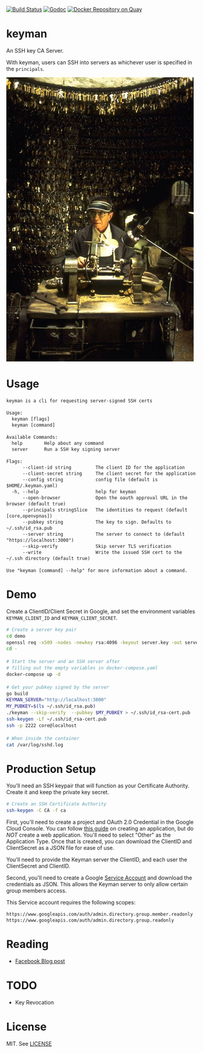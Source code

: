 [![Build Status](https://travis-ci.org/skuid/keyman.svg?branch=master)](https://travis-ci.org/skuid/keyman)
[![Godoc](https://img.shields.io/badge/godoc-reference-5272B4.svg?style=flat-square)](http://godoc.org/github.com/skuid/keyman/)
[![Docker Repository on Quay](https://quay.io/repository/skuid/keyman/status "Docker Repository on Quay")](https://quay.io/repository/skuid/keyman)

# keyman

An SSH key CA Server.

With keyman, users can SSH into servers as whichever user is specified in the `principals`.

[![keyman](/keyman.jpg)]()

# Usage

```
keyman is a cli for requesting server-signed SSH certs

Usage:
  keyman [flags]
  keyman [command]

Available Commands:
  help        Help about any command
  server      Run a SSH key signing server

Flags:
      --client-id string         The client ID for the application
      --client-secret string     The client secret for the application
      --config string            config file (default is $HOME/.keyman.yaml)
  -h, --help                     help for keyman
      --open-browser             Open the oauth approval URL in the browser (default true)
      --principals stringSlice   The identities to request (default [core,openvpnas])
      --pubkey string            The key to sign. Defaults to ~/.ssh/id_rsa.pub
      --server string            The server to connect to (default "https://localhost:3000")
      --skip-verify              Skip server TLS verification
      --write                    Write the issued SSH cert to the ~/.ssh directory (default true)

Use "keyman [command] --help" for more information about a command.
```

# Demo

Create a ClientID/Client Secret in Google, and set the environment variables
`KEYMAN_CLIENT_ID` and `KEYMAN_CLIENT_SECRET`.

```bash
# Create a server key pair
cd demo
openssl req -x509 -nodes -newkey rsa:4096 -keyout server.key -out server.pem -subj "/C=US/ST=Tennessee/L=Chattanooga/O=Skuid/OU=/CN=localhost"
cd -

# Start the server and an SSH server after
# filling out the empty variables in docker-compose.yaml
docker-compose up -d

# Get your pubkey signed by the server
go build
KEYMAN_SERVER="http://localhost:3000"
MY_PUBKEY=$(ls ~/.ssh/id_rsa.pub)
./keyman --skip-verify  --pubkey $MY_PUBKEY > ~/.ssh/id_rsa-cert.pub
ssh-keygen -Lf ~/.ssh/id_rsa-cert.pub
ssh -p 2222 core@localhost

# When inside the container
cat /var/log/sshd.log
```

# Production Setup

You'll need an SSH keypair that will function as your Certificate Authority.
Create it and keep the private key secret.

```bash
# Create an SSH Certificate Authority
ssh-keygen -C CA -f ca
```

First, you'll need to create a project and OAuth 2.0 Credential in the Google
Cloud Console. You can follow [this guide](https://developers.google.com/identity/sign-in/web/devconsole-project)
on creating an application, but do *NOT* create a web application. You'll need
to select "Other" as the Application Type. Once that is created, you can
download the ClientID and ClientSecret as a JSON file for ease of use.

You'll need to provide the Keyman server the ClientID, and each user the
ClientSecret and ClientID.

Second, you'll need to create a Google [Service
Account](https://console.cloud.google.com/projectselector/iam-admin/serviceaccounts)
and download the credentials as JSON. This allows the Keyman server to only
allow certain group members access.

This Service account requires the following scopes:

```
https://www.googleapis.com/auth/admin.directory.group.member.readonly
https://www.googleapis.com/auth/admin.directory.group.readonly
```

# Reading

- [Facebook Blog post](https://code.facebook.com/posts/365787980419535/scalable-and-secure-access-with-ssh/)

# TODO

- Key Revocation

# License

MIT. See [LICENSE](/LICENSE)
